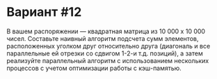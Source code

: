 # Вариант #12

В вашем распоряжении — квадратная матрица из 10 000 x 10 000 чисел.
Составьте наивный алгоритм подсчета сумм элементов, расположенных уголком друг относительно друга (диагональ и все параллельные ей отрезки со сдвигом 1-2-и т.д. позиций), а затем реализуйте параллельный алгоритм с использованием нескольких процессов с учетом оптимизации работы с кэш-памятью.
